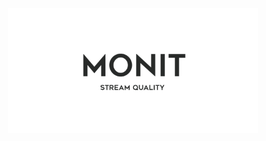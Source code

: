 <div align="center">
  <img width="400" height="200" src="https://github.com/zikwall/monit/blob/master/images/1.png">
</div>